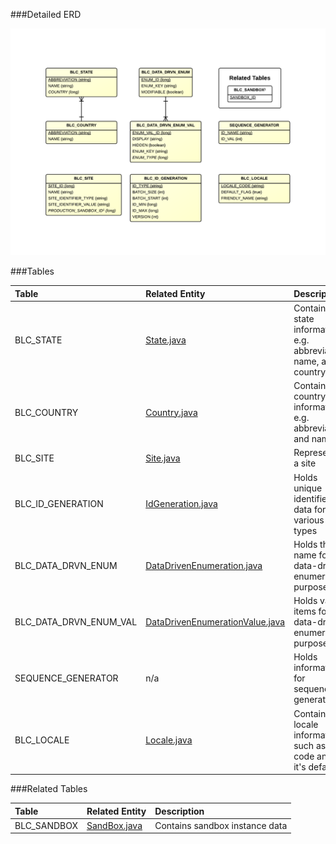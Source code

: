 ###Detailed ERD

[![Common Detail](images/dataModel/CommonDetailedERD.png)](images/dataModel/CommonDetailedERD.png)

###Tables

| Table                      | Related Entity | Description                                         |
|:---------------------------|:----------|:----------------------------------------------------|
|BLC_STATE                   | [State.java](http://javadoc.broadleafcommerce.org/current/profile/org/broadleafcommerce/profile/core/domain/State.html)      | Contains state information, e.g. abbreviation, name, and country   |
|BLC_COUNTRY                 | [Country.java](http://javadoc.broadleafcommerce.org/current/profile/org/broadleafcommerce/profile/core/domain/Country.html)      | Contains country information, e.g. abbreviation and name          |
|BLC_SITE                    | [Site.java](http://javadoc.broadleafcommerce.org/current/common/org/broadleafcommerce/common/site/domain/Site.html)      | Represents a site  |
|BLC_ID_GENERATION           | [IdGeneration.java](http://javadoc.broadleafcommerce.org/current/profile/org/broadleafcommerce/profile/core/domain/IdGeneration.html)      | Holds unique identifier data for various types  |
|BLC_DATA_DRVN_ENUM          | [DataDrivenEnumeration.java](http://javadoc.broadleafcommerce.org/current/common/org/broadleafcommerce/common/enumeration/domain/DataDrivenEnumeration.html)      | Holds the name for data-driven enumeration purposes  |
|BLC_DATA_DRVN_ENUM_VAL      | [DataDrivenEnumerationValue.java](http://javadoc.broadleafcommerce.org/current/common/org/broadleafcommerce/common/enumeration/domain/DataDrivenEnumerationValue.html)      | Holds value items for data-driven enumeration purpose  |
|SEQUENCE_GENERATOR          | n/a      | Holds information for sequence generation  |
|BLC_LOCALE                  | [Locale.java](http://javadoc.broadleafcommerce.org/current/common/org/broadleafcommerce/common/locale/domain/Locale.html)      | Contains locale information, such as code and if it's default  |

###Related Tables

| Table                | Related Entity	   | Description                                                    |
|:---------------------|:--------------|:---------------------------------------------------------------|
|BLC_SANDBOX           | [SandBox.java](http://javadoc.broadleafcommerce.org/current/common/org/broadleafcommerce/common/sandbox/domain/SandBox.html)          | Contains sandbox instance data  |